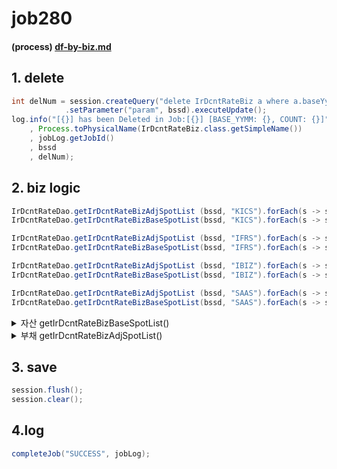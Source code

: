 # job280

#### (process) [df-by-biz.md](../../../biz-logic/esg-process/2.-adjusted-risk-free-term-structure/bottom-up-discount-rate/df-by-biz.md "mention")

## 1. delete&#x20;

```java
int delNum = session.createQuery("delete IrDcntRateBiz a where a.baseYymm=:param")
            .setParameter("param", bssd).executeUpdate();	
log.info("[{}] has been Deleted in Job:[{}] [BASE_YYMM: {}, COUNT: {}]"
    , Process.toPhysicalName(IrDcntRateBiz.class.getSimpleName())
    , jobLog.getJobId()
    , bssd
    , delNum);		
```

## 2. biz logic&#x20;

```java
IrDcntRateDao.getIrDcntRateBizAdjSpotList (bssd, "KICS").forEach(s -> session.save(s));
IrDcntRateDao.getIrDcntRateBizBaseSpotList(bssd, "KICS").forEach(s -> session.save(s));

IrDcntRateDao.getIrDcntRateBizAdjSpotList (bssd, "IFRS").forEach(s -> session.save(s));
IrDcntRateDao.getIrDcntRateBizBaseSpotList(bssd, "IFRS").forEach(s -> session.save(s));

IrDcntRateDao.getIrDcntRateBizAdjSpotList (bssd, "IBIZ").forEach(s -> session.save(s));
IrDcntRateDao.getIrDcntRateBizBaseSpotList(bssd, "IBIZ").forEach(s -> session.save(s));

IrDcntRateDao.getIrDcntRateBizAdjSpotList (bssd, "SAAS").forEach(s -> session.save(s));
IrDcntRateDao.getIrDcntRateBizBaseSpotList(bssd, "SAAS").forEach(s -> session.save(s));		
```

<details>

<summary>자산 getIrDcntRateBizBaseSpotList()</summary>

```java
public static List<IrDcntRateBiz> getIrDcntRateBizBaseSpotList
  (String bssd, String applBizDv) {		
  return getIrDcntRateList(bssd, applBizDv).stream()
          .map(s -> s.convertBase())
          .collect(Collectors.toList());
}
```

```java
public IrDcntRateBiz convertBase() {
  
  IrDcntRateBiz baseDcnt = new IrDcntRateBiz();
  
  baseDcnt.setBaseYymm(this.baseYymm);		
  baseDcnt.setApplBizDv(this.applBizDv + "_A");
  baseDcnt.setIrCurveNm(this.irCurveNm);
  baseDcnt.setIrCurve(this.irCurve);
  baseDcnt.setIrCurveSceNo(this.irCurveSceNo);		
  baseDcnt.setMatCd(this.matCd);			
  baseDcnt.setSpotRate(this.spotRate);
  baseDcnt.setFwdRate(this.fwdRate);
  baseDcnt.setModifiedBy("GESG_" + this.getClass().getSimpleName());
  baseDcnt.setUpdateDate(LocalDateTime.now());
  
  return baseDcnt;
}
```

</details>

<details>

<summary>부채 getIrDcntRateBizAdjSpotList()</summary>

```java
public static List<IrDcntRateBiz> getIrDcntRateBizAdjSpotList
    (String bssd, String applBizDv) {		
  return getIrDcntRateList(bssd, applBizDv)
      .stream().map(s -> s.convertAdj())
      .collect(Collectors.toList());
}	
```

```java
public IrDcntRateBiz convertAdj() {
  
  IrDcntRateBiz adjDcnt = new IrDcntRateBiz();
  
  adjDcnt.setBaseYymm(this.baseYymm);		
  adjDcnt.setApplBizDv(this.applBizDv  + "_L");
  adjDcnt.setIrCurveNm(this.irCurveNm);
  adjDcnt.setIrCurve(this.irCurve);
  adjDcnt.setIrCurveSceNo(this.irCurveSceNo);
  adjDcnt.setMatCd(this.matCd);			
  adjDcnt.setSpotRate(this.adjSpotRate);
  adjDcnt.setFwdRate(this.adjFwdRate);
  adjDcnt.setModifiedBy("GESG_" + this.getClass().getSimpleName());
  adjDcnt.setUpdateDate(LocalDateTime.now());
  
  return adjDcnt;
}
```

</details>

## 3. save&#x20;

```java
session.flush();
session.clear();
```

## 4.log

```java
completeJob("SUCCESS", jobLog);
```

&#x20;
